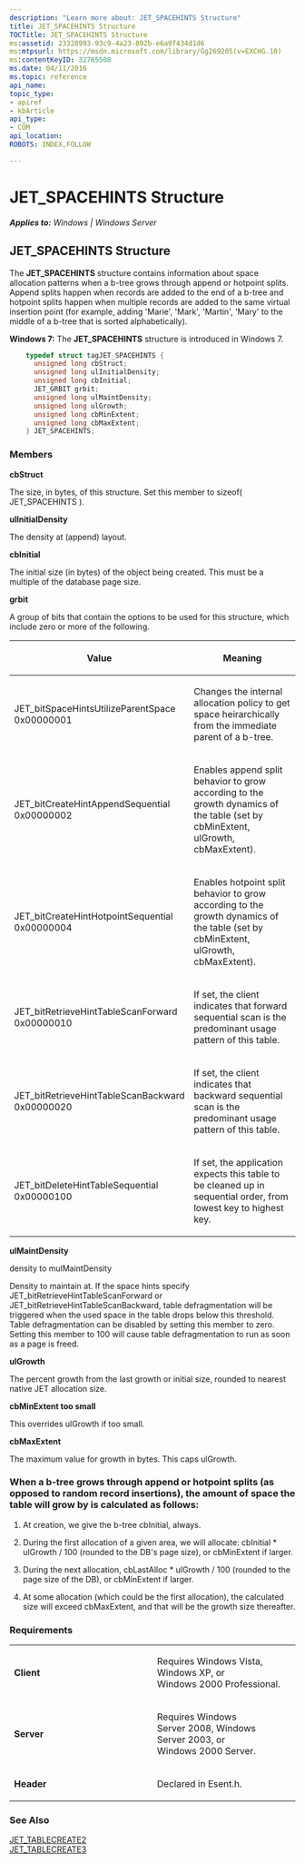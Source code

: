 ```yaml
---
description: "Learn more about: JET_SPACEHINTS Structure"
title: JET_SPACEHINTS Structure
TOCTitle: JET_SPACEHINTS Structure
ms:assetid: 23328993-93c9-4a23-892b-e6a9f434d1d6
ms:mtpsurl: https://msdn.microsoft.com/library/Gg269205(v=EXCHG.10)
ms:contentKeyID: 32765508
ms.date: 04/11/2016
ms.topic: reference
api_name: 
topic_type: 
- apiref
- kbArticle
api_type: 
- COM
api_location: 
ROBOTS: INDEX,FOLLOW

---
```


# JET_SPACEHINTS Structure


_**Applies to:** Windows | Windows Server_

## JET_SPACEHINTS Structure

The **JET_SPACEHINTS** structure contains information about space allocation patterns when a b-tree grows through append or hotpoint splits. Append splits happen when records are added to the end of a b-tree and hotpoint splits happen when multiple records are added to the same virtual insertion point (for example, adding 'Marie', 'Mark', 'Martin', 'Mary' to the middle of a b-tree that is sorted alphabetically).

**Windows 7:** The **JET_SPACEHINTS** structure is introduced in Windows 7.

```cpp
    typedef struct tagJET_SPACEHINTS {
      unsigned long cbStruct;
      unsigned long ulInitialDensity;
      unsigned long cbInitial;
      JET_GRBIT grbit;
      unsigned long ulMaintDensity;
      unsigned long ulGrowth;
      unsigned long cbMinExtent;
      unsigned long cbMaxExtent;
    } JET_SPACEHINTS;
```

### Members

**cbStruct**

The size, in bytes, of this structure. Set this member to sizeof( JET_SPACEHINTS ).

**ulInitialDensity**

The density at (append) layout.

**cbInitial**

The initial size (in bytes) of the object being created. This must be a multiple of the database page size.

**grbit**

A group of bits that contain the options to be used for this structure, which include zero or more of the following.

<table>
<colgroup>
<col style="width: 50%" />
<col style="width: 50%" />
</colgroup>
<thead>
<tr class="header">
<th><p>Value</p></th>
<th><p>Meaning</p></th>
</tr>
</thead>
<tbody>
<tr class="odd">
<td><p>JET_bitSpaceHintsUtilizeParentSpace<br />
0x00000001</p></td>
<td><p>Changes the internal allocation policy to get space heirarchically from the immediate parent of a b-tree.</p></td>
</tr>
<tr class="even">
<td><p>JET_bitCreateHintAppendSequential<br />
0x00000002</p></td>
<td><p>Enables append split behavior to grow according to the growth dynamics of the table (set by cbMinExtent, ulGrowth, cbMaxExtent).</p></td>
</tr>
<tr class="odd">
<td><p>JET_bitCreateHintHotpointSequential<br />
0x00000004</p></td>
<td><p>Enables hotpoint split behavior to grow according to the growth dynamics of the table (set by cbMinExtent, ulGrowth, cbMaxExtent).</p></td>
</tr>
<tr class="even">
<td><p>JET_bitRetrieveHintTableScanForward<br />
0x00000010</p></td>
<td><p>If set, the client indicates that forward sequential scan is the predominant usage pattern of this table.</p></td>
</tr>
<tr class="odd">
<td><p>JET_bitRetrieveHintTableScanBackward<br />
0x00000020</p></td>
<td><p>If set, the client indicates that backward sequential scan is the predominant usage pattern of this table.</p></td>
</tr>
<tr class="even">
<td><p>JET_bitDeleteHintTableSequential<br />
0x00000100</p></td>
<td><p>If set, the application expects this table to be cleaned up in sequential order, from lowest key to highest key.</p></td>
</tr>
</tbody>
</table>


**ulMaintDensity**

density to mulMaintDensity

Density to maintain at. If the space hints specify JET_bitRetrieveHintTableScanForward or JET_bitRetrieveHintTableScanBackward, table defragmentation will be triggered when the used space in the table drops below this threshold. Table defragmentation can be disabled by setting this member to zero. Setting this member to 100 will cause table defragmentation to run as soon as a page is freed.

**ulGrowth**

The percent growth from the last growth or initial size, rounded to nearest native JET allocation size.

**cbMinExtent too small**

This overrides ulGrowth if too small.

**cbMaxExtent**

The maximum value for growth in bytes. This caps ulGrowth.

### When a b-tree grows through append or hotpoint splits (as opposed to random record insertions), the amount of space the table will grow by is calculated as follows:

1.  At creation, we give the b-tree cbInitial, always.

2.  During the first allocation of a given area, we will allocate: cbInitial \* ulGrowth / 100 (rounded to the DB's page size), or cbMinExtent if larger.

3.  During the next allocation, cbLastAlloc \* ulGrowth / 100 (rounded to the page size of the DB), or cbMinExtent if larger.

4.  At some allocation (which could be the first allocation), the calculated size will exceed cbMaxExtent, and that will be the growth size thereafter.

### Requirements

<table>
<colgroup>
<col style="width: 50%" />
<col style="width: 50%" />
</colgroup>
<tbody>
<tr class="odd">
<td><p><strong>Client</strong></p></td>
<td><p>Requires Windows Vista, Windows XP, or Windows 2000 Professional.</p></td>
</tr>
<tr class="even">
<td><p><strong>Server</strong></p></td>
<td><p>Requires Windows Server 2008, Windows Server 2003, or Windows 2000 Server.</p></td>
</tr>
<tr class="odd">
<td><p><strong>Header</strong></p></td>
<td><p>Declared in Esent.h.</p></td>
</tr>
</tbody>
</table>


### See Also

[JET_TABLECREATE2](./jet-tablecreate2-structure.md)  
[JET_TABLECREATE3](./jet-tablecreate3-structure.md)
